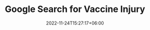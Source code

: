 ---
title: "Google Search for Vaccine Injury"
date: 2022-11-24T15:27:17+06:00
draft: false
bg_image: "images/backgrounds/page-title.jpg"
description:
type: "resource"
linkurl: https://www.google.com/search?q=vaccine+injury
weight: 40
---